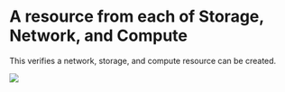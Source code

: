 # A resource from each of Storage, Network, and Compute

This verifies a network, storage, and compute resource can be created.

<a href="https://portal.azure.com/#create/Microsoft.Template/uri/https%3A%2F%2Fraw.githubusercontent.com%2Fanhowe%2Fscratch%2Fmaster%2FavailabilitySet%2Fazuredeploy.json" target="_blank">
    <img src="http://azuredeploy.net/deploybutton.png"/>
</a>
